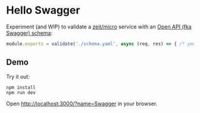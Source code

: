 # Hello Swagger

Experiment (and WIP) to validate a [zeit/micro](https://github.com/zeit/micro) service with an [Open API (fka Swagger) schema](https://github.com/OAI/OpenAPI-Specification/blob/master/versions/3.0.0.md):

```js
module.exports = validate('./schema.yaml', async (req, res) => { /* your micro service */ })
```


## Demo

Try it out:

```
npm install
npm run dev
```

Open [http://localhost:3000/?name=Swagger](http://localhost:3000/?name=Swagger) in your browser.